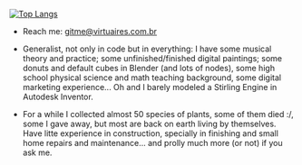 [![Top Langs](https://github-readme-stats.vercel.app/api/top-langs/?username=vasfvitor&size_weight=0.5&hide=css,scss,html,javascript&count_weight=0.5&theme=transparent&hide_progress=true&langs_count=6&card_width=350)](https://github.com/anuraghazra/github-readme-stats)

- Reach me: gitme@virtuaires.com.br

- Generalist, not only in code but in everything: I have some musical theory and practice; some unfinished/finished digital paintings; some donuts and default cubes in Blender (and lots of nodes), some high school physical science and math teaching background, some digital marketing experience... Oh and I barely modeled a Stirling Engine in Autodesk Inventor.
- For a while I collected almost 50 species of plants, some of them died :/, some I gave away, but most are back on earth living by themselves. Have litte experience in construction, specially in finishing and small home repairs and maintenance... and prolly much more (or not) if you ask me.
